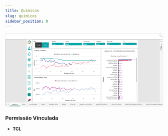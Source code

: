```yaml
---
title: Químicos
slug: quimicos
sidebar_position: 0
---
```


![Alt text](image.png)





### Permissão Vinculada

- **TCL**